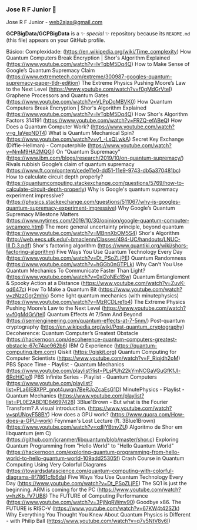 ### Jose R F Junior 👋

Jose R F Junior - web2ajax@gmail.com


**GCPBigData/GCPBigData** is a ✨ _special_ ✨ repository because its `README.md` (this file) appears on your GitHub profile.

Básico: Complexidade: (https://en.wikipedia.org/wiki/Time_complexity)
How Quantum Computers Break Encryption | Shor's Algorithm Explained (https://www.youtube.com/watch?v=lvTqbM5Dq4Q)
How to Make Sense of Google’s Quantum Supremacy Claim (https://www.extremetech.com/extreme/300987-googles-quantum-supremacy-paper-tldr-edition)
The Extreme Physics Pushing Moore’s Law to the Next Level (https://www.youtube.com/watch?v=f0gMdGrVteI)
Graphene Processors and Quantum Gates (https://www.youtube.com/watch?v=VLPpDoMBVK0)
How Quantum Computers Break Encryption | Shor's Algorithm Explained (https://www.youtube.com/watch?v=lvTqbM5Dq4Q)
How Shor's Algorithm Factors 314191 (https://www.youtube.com/watch?v=FRZQ-efABeQ)
How Does a Quantum Computer Work? (https://www.youtube.com/watch?v=g_IaVepNDT4)
What is Quantum Mechanical Spin? (https://www.youtube.com/watch?v=v1_-LsQLwkA)
Secret Key Exchange (Diffie-Hellman) - Computerphile (https://www.youtube.com/watch?v=NmM9HA2MQGI)
On “Quantum Supremacy” (https://www.ibm.com/blogs/research/2019/10/on-quantum-supremacy/)
Rivals rubbish Google’s claim of quantum supremacy (https://www.ft.com/content/cede11e0-dd51-11e9-9743-db5a370481bc)
How to calculate circuit depth properly? (https://quantumcomputing.stackexchange.com/questions/5769/how-to-calculate-circuit-depth-properly)
Why is Google's quantum supremacy experiment impressive? (https://physics.stackexchange.com/questions/511067/why-is-googles-quantum-supremacy-experiment-impressive)
Why Google’s Quantum Supremacy Milestone Matters (https://www.nytimes.com/2019/10/30/opinion/google-quantum-computer-sycamore.html)
The more general uncertainty principle, beyond quantum (https://www.youtube.com/watch?v=MBnnXbOM5S4)
Shor's Algorithm (http://web.eecs.utk.edu/~bmaclenn/Classes/494-UC/handouts/LNUC-III.D.3.pdf)
Shor's factoring algorithm (https://www.quantiki.org/wiki/shors-factoring-algorithm)
Five Ways You Use Quantum Technology Every Day (https://www.youtube.com/watch?v=Dt_PSoZLjPE)
Quantum Randomness (https://www.youtube.com/watch?v=hGGb0nGTPLk)
Why Can't You Use Quantum Mechanics To Communicate Faster Than Light? (https://www.youtube.com/watch?v=0xI2oNEc1Sw)
Quantum Entanglement & Spooky Action at a Distance (https://www.youtube.com/watch?v=ZuvK-od647c)
How To Make a Quantum Bit (https://www.youtube.com/watch?v=zNzzGgr2mhk)
Some light quantum mechanics (with minutephysics) (https://www.youtube.com/watch?v=MzRCDLre1b4)
The Extreme Physics Pushing Moore’s Law to the Next Level (https://www.youtube.com/watch?v=f0gMdGrVteI)
Quantum Effects At 7/5nm And Beyond (https://semiengineering.com/quantum-effects-at-7-5nm/)
Post-quantum cryptography (https://en.wikipedia.org/wiki/Post-quantum_cryptography)
Decoherence: Quantum Computer’s Greatest Obstacle (https://hackernoon.com/decoherence-quantum-computers-greatest-obstacle-67c74ae962b6)
IBM Q Experience (https://quantum-computing.ibm.com)
Qiskit (https://qiskit.org)
Quantum Computing for Computer Scientists (https://www.youtube.com/watch?v=F_Riqjdh2oM)
PBS Space Time - Playlist - Quantum Mechanics (https://www.youtube.com/playlist?list=PLsPUh22kYmNCGaVGuGfKfJl-6RdHiCjo1)
PBS Infinite Series - Playlist - Quantum Computers (https://www.youtube.com/playlist?list=PLa6IE8XPP_gnot4uwqn7BeRJoZcaEsG1D)
MinutePhysics - Playlist - Quantum Mechanics (https://www.youtube.com/playlist?list=PL0E2ABD1D84697428)
3Blue1Brown - But what is the Fourier Transform? A visual introduction. (https://www.youtube.com/watch?v=spUNpyF58BY)
How does a GPU work? (https://www.quora.com/How-does-a-GPU-work)
Feynman's Lost Lecture (ft. 3Blue1Brown) (https://www.youtube.com/watch?v=xdIjYBtnvZU)
Algoritmo de Shor em libquantum (em C) (https://github.com/jcranmer/libquantum/blob/master/shor.c)
Exploring Quantum Programming from "Hello World" to "Hello Quantum World" (https://hackernoon.com/exploring-quantum-programming-from-hello-world-to-hello-quantum-world-109add25305f)
Crash Course in Quantum Computing Using Very Colorful Diagrams (https://towardsdatascience.com/quantum-computing-with-colorful-diagrams-8f7861cfb6da)
Five Ways You Use Quantum Technology Every Day (https://www.youtube.com/watch?v=Dt_PSoZLjPE)
The SQ1 is just the beginning. ARM is coming for the PC (https://www.youtube.com/watch?v=hzKb_fV7UB8)
The FUTURE of Computing Performance (https://www.youtube.com/watch?v=3PjNgRWmv90)
Goodbye x86. The FUTURE is RISC-V (https://www.youtube.com/watch?v=67KW4t42SZk)
Why Everything You Thought You Knew About Quantum Physics is Different - with Philip Ball (https://www.youtube.com/watch?v=q7v5NtV8v6I)

